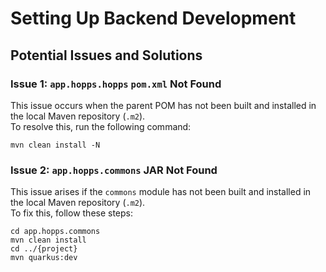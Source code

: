 # Setting Up Backend Development

## Potential Issues and Solutions

### Issue 1: `app.hopps.hopps` `pom.xml` Not Found

This issue occurs when the parent POM has not been built and installed in the local Maven repository (`.m2`).  
To resolve this, run the following command:

```shell
mvn clean install -N
```

### Issue 2: `app.hopps.commons` JAR Not Found

This issue arises if the `commons` module has not been built and installed in the local Maven repository (`.m2`).  
To fix this, follow these steps:

```shell
cd app.hopps.commons
mvn clean install
cd ../{project}
mvn quarkus:dev
```  
